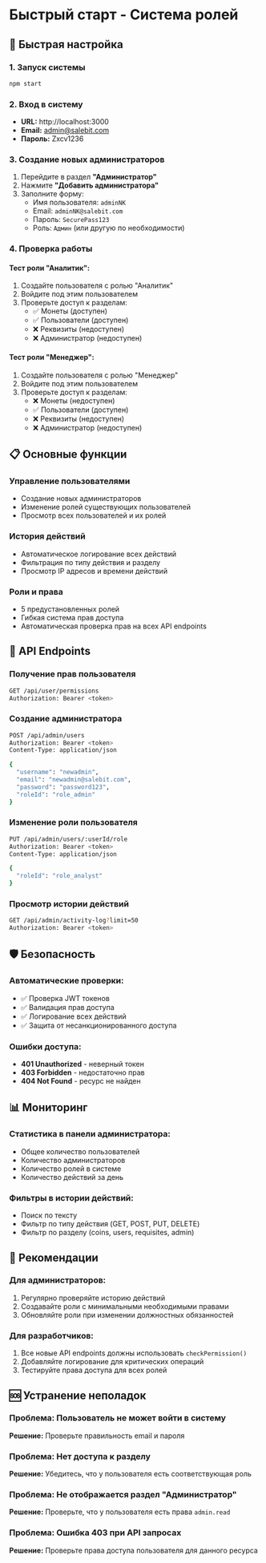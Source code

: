 # Быстрый старт - Система ролей

## 🚀 Быстрая настройка

### 1. Запуск системы
```bash
npm start
```

### 2. Вход в систему
- **URL:** http://localhost:3000
- **Email:** admin@salebit.com
- **Пароль:** Zxcv1236

### 3. Создание новых администраторов

1. Перейдите в раздел **"Администратор"**
2. Нажмите **"Добавить администратора"**
3. Заполните форму:
   - Имя пользователя: `adminNK`
   - Email: `adminNK@salebit.com`
   - Пароль: `SecurePass123`
   - Роль: `Админ` (или другую по необходимости)

### 4. Проверка работы

#### Тест роли "Аналитик":
1. Создайте пользователя с ролью "Аналитик"
2. Войдите под этим пользователем
3. Проверьте доступ к разделам:
   - ✅ Монеты (доступен)
   - ✅ Пользователи (доступен)
   - ❌ Реквизиты (недоступен)
   - ❌ Администратор (недоступен)

#### Тест роли "Менеджер":
1. Создайте пользователя с ролью "Менеджер"
2. Войдите под этим пользователем
3. Проверьте доступ к разделам:
   - ❌ Монеты (недоступен)
   - ✅ Пользователи (доступен)
   - ❌ Реквизиты (недоступен)
   - ❌ Администратор (недоступен)

## 📋 Основные функции

### Управление пользователями
- Создание новых администраторов
- Изменение ролей существующих пользователей
- Просмотр всех пользователей и их ролей

### История действий
- Автоматическое логирование всех действий
- Фильтрация по типу действия и разделу
- Просмотр IP адресов и времени действий

### Роли и права
- 5 предустановленных ролей
- Гибкая система прав доступа
- Автоматическая проверка прав на всех API endpoints

## 🔧 API Endpoints

### Получение прав пользователя
```bash
GET /api/user/permissions
Authorization: Bearer <token>
```

### Создание администратора
```bash
POST /api/admin/users
Authorization: Bearer <token>
Content-Type: application/json

{
  "username": "newadmin",
  "email": "newadmin@salebit.com",
  "password": "password123",
  "roleId": "role_admin"
}
```

### Изменение роли пользователя
```bash
PUT /api/admin/users/:userId/role
Authorization: Bearer <token>
Content-Type: application/json

{
  "roleId": "role_analyst"
}
```

### Просмотр истории действий
```bash
GET /api/admin/activity-log?limit=50
Authorization: Bearer <token>
```

## 🛡️ Безопасность

### Автоматические проверки:
- ✅ Проверка JWT токенов
- ✅ Валидация прав доступа
- ✅ Логирование всех действий
- ✅ Защита от несанкционированного доступа

### Ошибки доступа:
- **401 Unauthorized** - неверный токен
- **403 Forbidden** - недостаточно прав
- **404 Not Found** - ресурс не найден

## 📊 Мониторинг

### Статистика в панели администратора:
- Общее количество пользователей
- Количество администраторов
- Количество ролей в системе
- Количество действий за день

### Фильтры в истории действий:
- Поиск по тексту
- Фильтр по типу действия (GET, POST, PUT, DELETE)
- Фильтр по разделу (coins, users, requisites, admin)

## 🎯 Рекомендации

### Для администраторов:
1. Регулярно проверяйте историю действий
2. Создавайте роли с минимальными необходимыми правами
3. Обновляйте роли при изменении должностных обязанностей

### Для разработчиков:
1. Все новые API endpoints должны использовать `checkPermission()`
2. Добавляйте логирование для критических операций
3. Тестируйте права доступа для всех ролей

## 🆘 Устранение неполадок

### Проблема: Пользователь не может войти в систему
**Решение:** Проверьте правильность email и пароля

### Проблема: Нет доступа к разделу
**Решение:** Убедитесь, что у пользователя есть соответствующая роль

### Проблема: Не отображается раздел "Администратор"
**Решение:** Проверьте, что у пользователя есть права `admin.read`

### Проблема: Ошибка 403 при API запросах
**Решение:** Проверьте права доступа пользователя для данного ресурса
